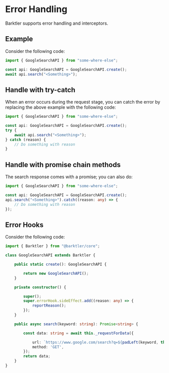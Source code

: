 # Error Handling

Barktler supports error handling and interceptors.

## Example

Consider the following code:

```ts
import { GoogleSearchAPI } from "some-where-else";

const api: GoogleSearchAPI = GoogleSearchAPI.create();
await api.search("<Something>");
```

## Handle with try-catch

When an error occurs during the request stage, you can catch the error by replacing the above example with the following code:

```ts
import { GoogleSearchAPI } from "some-where-else";

const api: GoogleSearchAPI = GoogleSearchAPI.create();
try {
    await api.search("<Something>");
} catch (reason) {
    // Do something with reason
}
```

## Handle with promise chain methods

The search response comes with a promise; you can also do:

```ts
import { GoogleSearchAPI } from "some-where-else";

const api: GoogleSearchAPI = GoogleSearchAPI.create();
api.search("<Something>").catch((reason: any) => {
    // Do something with reason
});
```

## Error Hooks

Consider the following code:

```ts
import { Barktler } from "@barktler/core";

class GoogleSearchAPI extends Barktler {

    public static create(): GoogleSearchAPI {

        return new GoogleSearchAPI();
    }

    private constructor() {

        super();
        super.errorHook.sideEffect.add((reason: any) => {
            reportReason();
        });
    }

    public async search(keyword: string): Promise<string> {

        const data: string = await this._requestForData({

            url: `https://www.google.com/search?q=${padLeft(keyword, this.getConfig(padLeft))}`,
            method: 'GET',
        });
        return data;
    }
}
```
